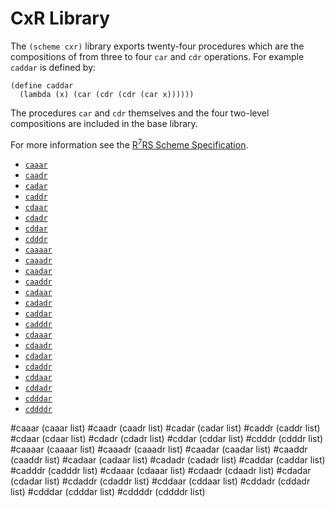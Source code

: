 # CxR Library

The `(scheme cxr)` library exports twenty-four procedures which are the compositions of from three to four `car` and `cdr` operations. For example `caddar` is defined by:

    (define caddar
      (lambda (x) (car (cdr (cdr (car x))))))

The procedures `car` and `cdr` themselves and the four two-level compositions are included in the base library.

For more information see the [R<sup>7</sup>RS Scheme Specification](../../r7rs.pdf).

- [`caaar`](#caaar)
- [`caadr`](#caadr)
- [`cadar`](#cadar)
- [`caddr`](#caddr)
- [`cdaar`](#cdaar)
- [`cdadr`](#cdadr)
- [`cddar`](#cddar)
- [`cdddr`](#cdddr)
- [`caaaar`](#caaaar)
- [`caaadr`](#caaadr)
- [`caadar`](#caadar)
- [`caaddr`](#caaddr)
- [`cadaar`](#cadaar)
- [`cadadr`](#cadadr)
- [`caddar`](#caddar)
- [`cadddr`](#cadddr)
- [`cdaaar`](#cdaaar)
- [`cdaadr`](#cdaadr)
- [`cdadar`](#cdadar)
- [`cdaddr`](#cdaddr)
- [`cddaar`](#cddaar)
- [`cddadr`](#cddadr)
- [`cdddar`](#cdddar)
- [`cddddr`](#cddddr)

#caaar
    (caaar list)
#caadr
    (caadr list)
#cadar
    (cadar list)
#caddr
    (caddr list)
#cdaar
    (cdaar list)
#cdadr
    (cdadr list)
#cddar
    (cddar list)
#cdddr
    (cdddr list)
#caaaar
    (caaaar list)
#caaadr
    (caaadr list)
#caadar
    (caadar list)
#caaddr
    (caaddr list)
#cadaar
    (cadaar list)
#cadadr
    (cadadr list)
#caddar
    (caddar list)
#cadddr
    (cadddr list)
#cdaaar
    (cdaaar list)
#cdaadr
    (cdaadr list)
#cdadar
    (cdadar list)
#cdaddr
    (cdaddr list)
#cddaar
    (cddaar list)
#cddadr
    (cddadr list)
#cdddar
    (cdddar list)
#cddddr
    (cddddr list)
